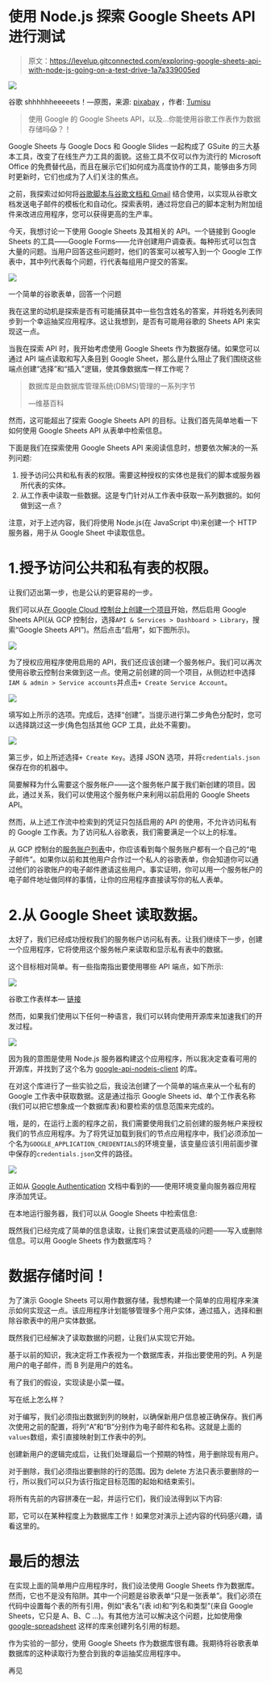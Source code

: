 # 使用 Node.js 探索 Google Sheets API 进行测试

> 原文：<https://levelup.gitconnected.com/exploring-google-sheets-api-with-node-js-going-on-a-test-drive-1a7a339005ed>

![](img/653d1554036deb0844e48abbe324df6d.png)

谷歌 shhhhhheeeeets！—原图，来源: [pixabay](https://pixabay.com/illustrations/accounting-statistics-excel-finance-1928237/) ，作者: [Tumisu](https://pixabay.com/users/Tumisu-148124/)

> 使用 Google 的 Google Sheets API，以及…你能使用谷歌工作表作为数据存储吗😱？！

Google Sheets 与 Google Docs 和 Google Slides 一起构成了 GSuite 的三大基本工具，改变了在线生产力工具的面貌。这些工具不仅可以作为流行的 Microsoft Office 的免费替代品，而且在展示它们如何成为高度协作的工具，能够由多方同时更新时，它们也成为了人们关注的焦点。

之前，我探索过如何将[谷歌脚本与谷歌文档和 Gmail](https://medium.com/@weiyuan.liu/collaborative-email-templates-with-google-drive-and-gmail-c6cceb1b1ea7) 结合使用，以实现从谷歌文档发送电子邮件的模板化和自动化。探索表明，通过将您自己的脚本定制为附加组件来改进应用程序，您可以获得更高的生产率。

今天，我想讨论一下使用 Google Sheets 及其相关的 API。一个链接到 Google Sheets 的工具——Google Forms——允许创建用户调查表。每种形式可以包含大量的问题。当用户回答这些问题时，他们的答案可以被写入到一个 Google 工作表中，其中列代表每个问题，行代表每组用户提交的答案。

![](img/7fa3a59abbfb3a071a031cdd6afa1749.png)

一个简单的谷歌表单，回答一个问题

我在这里的动机是探索是否有可能捕获其中一些包含姓名的答案，并将姓名列表同步到一个幸运抽奖应用程序。这让我想到，是否有可能用谷歌的 Sheets API 来实现这一点。

当我在探索 API 时，我开始考虑使用 Google Sheets 作为数据存储。如果您可以通过 API 端点读取和写入条目到 Google Sheet，那么是什么阻止了我们围绕这些端点创建“选择”和“插入”逻辑，使其像数据库一样工作呢？

> 数据库是由数据库管理系统(DBMS)管理的一系列字节
> 
> —维基百科

然而，这可能超出了探索 Google Sheets API 的目标。让我们首先简单地看一下如何使用 Google Sheets API 从表单中检索信息。

下面是我们在探索使用 Google Sheets API 来阅读信息时，想要依次解决的一系列问题:

1.  授予访问公共和私有表的权限。需要这种授权的实体也是我们的脚本或服务器所代表的实体。
2.  从工作表中读取一些数据。这是专门针对从工作表中获取一系列数据的。如何做到这一点？

注意，对于上述内容，我们将使用 Node.js(在 JavaScript 中)来创建一个 HTTP 服务器，用于从 Google Sheet 中读取信息。

# 1.授予访问公共和私有表的权限。

让我们迈出第一步，也是公认的更容易的一步。

我们可以从[在 Google Cloud 控制台上创建一个项目](https://console.cloud.google.com/projectcreate)开始，然后启用 Google Sheets API(从 GCP 控制台，选择`API & Services > Dashboard > Library`，搜索“Google Sheets API”)。然后点击“启用”，如下图所示)。

![](img/25cecbcfca7ef48d2df3d61b0f51d441.png)

为了授权应用程序使用启用的 API，我们还应该创建一个服务帐户。我们可以再次使用谷歌云控制台来做到这一点。使用之前创建的同一个项目，从侧边栏中选择`IAM & admin > Service accounts`并点击`+ Create Service Account`。

![](img/cca7580f3236c5bd323ec6ff7d1c2466.png)

填写如上所示的选项。完成后，选择“创建”。当提示进行第二步角色分配时，您可以选择跳过这一步(角色包括其他 GCP 工具，此处不需要)。

![](img/788cc8fa4444835db8dbb731479ab293.png)

第三步，如上所述选择`+ Create Key`。选择 JSON 选项，并将`credentials.json`保存在你的机器中。

简要解释为什么需要这个服务帐户——这个服务帐户属于我们新创建的项目。因此，通过关系，我们可以使用这个服务帐户来利用以前启用的 Google Sheets API。

然而，从上述工作流中检索到的凭证只包括启用的 API 的使用，不允许访问私有的 Google 工作表。为了访问私人谷歌表，我们需要满足一个以上的标准。

从 GCP 控制台的[服务账户列表](https://console.cloud.google.com/iam-admin/serviceaccounts)中，你应该看到每个服务账户都有一个自己的“电子邮件”。如果你以前和其他用户合作过一个私人的谷歌表单，你会知道你可以通过他们的谷歌账户的电子邮件邀请这些用户。事实证明，你可以用一个服务帐户的电子邮件地址做同样的事情，让你的应用程序直接读写你的私人表单。

# 2.从 Google Sheet 读取数据。

太好了，我们已经成功授权我们的服务帐户访问私有表。让我们继续下一步，创建一个应用程序，它将使用这个服务帐户来读取和显示私有表中的数据。

这个目标相对简单。有一些指南指出要使用哪些 API 端点，如下所示:

![](img/870fc391236c925fdf95c27faf9bd2c8.png)

谷歌工作表样本— [链接](https://developers.google.com/sheets/api/samples/reading)

然而，如果我们使用以下任何一种语言，我们可以转向使用开源库来加速我们的开发过程。

![](img/89649d211ffba2fc5e12c45cd83ca288.png)

因为我的意图是使用 Node.js 服务器构建这个应用程序，所以我决定查看可用的开源库，并找到了这个名为 [google-api-nodejs-client](https://github.com/googleapis/google-api-nodejs-client) 的库。

在对这个库进行了一些实验之后，我设法创建了一个简单的端点来从一个私有的 Google 工作表中获取数据。这是通过指示 Google Sheets id、单个工作表名称(我们可以把它想象成一个数据库表)和要检索的信息范围来完成的。

哦，是的，在运行上面的程序之前，我们需要使用我们之前创建的服务帐户来授权我们的节点应用程序。为了将凭证加载到我们的节点应用程序中，我们必须添加一个名为`GOOGLE_APPLICATION_CREDENTIALS`的环境变量，该变量应该引用前面步骤中保存的`credentials.json`文件的路径。

![](img/0ce798476e7f6870160e45a506e3671e.png)

正如从 [Google Authentication](https://cloud.google.com/docs/authentication/getting-started) 文档中看到的——使用环境变量向服务器应用程序添加凭证。

在本地运行服务器，我们可以从 Google Sheets 中检索信息:

既然我们已经完成了简单的信息读取，让我们来尝试更高级的问题——写入或删除信息。可以用 Google Sheets 作为数据库吗？

# 数据存储时间！

为了演示 Google Sheets 可以用作数据存储，我想构建一个简单的应用程序来演示如何实现这一点。该应用程序计划能够管理多个用户实体，通过插入，选择和删除谷歌表中的用户实体数据。

既然我们已经解决了读取数据的问题，让我们从实现它开始。

基于以前的知识，我决定将工作表视为一个数据库表，并指出要使用的列。A 列是用户的电子邮件，而 B 列是用户的姓名。

有了我们的假设，实现读是小菜一碟。

写在纸上怎么样？

对于编写，我们必须指出数据到列的映射，以确保新用户信息被正确保存。我们再次使用之前的配置，将列“A”和“B”分别作为电子邮件和名称。这就是上面的`values`数组，索引直接映射到工作表中的列。

创建新用户的逻辑完成后，让我们处理最后一个预期的特性，用于删除现有用户。

对于删除，我们必须指出要删除的行的范围。因为 delete 方法只表示要删除的一行，所以我们可以只为该行指定目标范围的起始和结束索引。

将所有先前的内容拼凑在一起，并运行它们，我们设法得到以下内容:

耶，它可以在某种程度上为数据库工作！如果您对演示上述内容的代码感兴趣，请看这里的。

# 最后的想法

在实现上面的简单用户应用程序时，我们设法使用 Google Sheets 作为数据库。然而，它也不是没有陷阱。其中一个问题是谷歌表单“只是一张表单”。我们必须在代码中设置每个表的所有引用，例如“表名”(表 id)和“列名和类型”(来自 Google Sheets，它只是 A、B、C …)。有其他方法可以解决这个问题，比如使用像 [google-spreadsheet](https://www.npmjs.com/package/google-spreadsheet) 这样的库来创建列名引用的标题。

作为实验的一部分，使用 Google Sheets 作为数据库很有趣。我期待将谷歌表单数据库的这种读取行为整合到我的幸运抽奖应用程序中。

再见